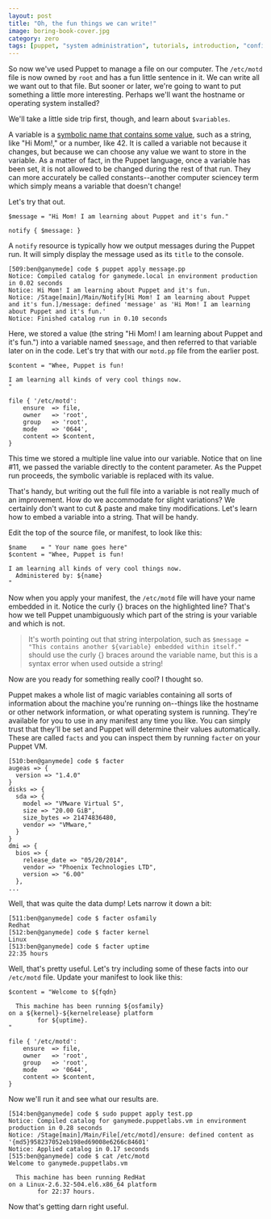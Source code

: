 ```yaml
---
layout: post
title: "Oh, the fun things we can write!"
image: boring-book-cover.jpg
category: zero
tags: [puppet, "system administration", tutorials, introduction, "configuration management", configuration]
---
```

So now we've used Puppet to manage a file on our computer. The `/etc/motd` file is
now owned by `root` and has a fun little sentence in it. We can write all we want
out to that file. But sooner or later, we're going to want to put something a
little more interesting. Perhaps we'll want the hostname or operating system
installed?

We'll take a little side trip first, though, and learn about `$variables`.

A variable is a [symbolic name that contains some value](https://en.wikipedia.org/wiki/Variable_(computer_science)),
such as a string, like "Hi Mom!," or a number, like 42. It is called a variable
not because it changes, but because we can choose any value we want to store in
the variable. As a matter of fact, in the Puppet language, once a variable has
been set, it is not allowed to be changed during the rest of that run. They can
more accurately be called constants--another computer sciencey term which simply
means a variable that doesn't change!

Let's try that out.

``` puppet
$message = "Hi Mom! I am learning about Puppet and it's fun."

notify { $message: }
```

A `notify` resource is typically how we output messages during the Puppet run. It
will simply display the message used as its `title` to the console.

```
[509:ben@ganymede] code $ puppet apply message.pp
Notice: Compiled catalog for ganymede.local in environment production in 0.02 seconds
Notice: Hi Mom! I am learning about Puppet and it's fun.
Notice: /Stage[main]/Main/Notify[Hi Mom! I am learning about Puppet and it's fun.]/message: defined 'message' as 'Hi Mom! I am learning about Puppet and it's fun.'
Notice: Finished catalog run in 0.10 seconds
```

Here, we stored a value (the string "Hi Mom! I am learning about Puppet and it's
fun.") into a variable named `$message`, and then referred to that variable
later on in the code. Let's try that with our `motd.pp` file from the earlier
post.

``` puppet
$content = "Whee, Puppet is fun!

I am learning all kinds of very cool things now.
"

file { '/etc/motd':
    ensure  => file,
    owner   => 'root',
    group   => 'root',
    mode    => '0644',
    content => $content,
}
```

This time we stored a multiple line value into our variable. Notice that on line
#11, we passed the variable directly to the content parameter. As the Puppet run
proceeds, the symbolic variable is replaced with its value.

That's handy, but writing out the full file into a variable is not really much
of an improvement. How do we accommodate for slight variations? We certainly
don't want to cut & paste and make tiny modifications. Let's learn how to embed
a variable into a string. That will be handy.

Edit the top of the source file, or manifest, to look like this:

``` puppet
$name    = " Your name goes here"
$content = "Whee, Puppet is fun!

I am learning all kinds of very cool things now.
  Administered by: ${name}
"
```

Now when you apply your manifest, the `/etc/motd` file will have your name
embedded in it. Notice the curly {} braces on the highlighted line? That's how
we tell Puppet unambiguously which part of the string is your variable and which
is not.

> It's worth pointing out that string interpolation, such as
> `$message = "This contains another ${variable} embedded within itself."`
> should use the curly {} braces around the variable name, but this is a
> syntax error when used outside a string!

Now are you ready for something really cool? I thought so.

Puppet makes a whole list of magic variables containing all sorts of information
about the machine you're running on--things like the hostname or other network
information, or what operating system is running. They're available for you to
use in any manifest any time you like. You can simply trust that they'll be set
and Puppet will determine their values automatically. These are called `facts` and
you can inspect them by running `facter` on your Puppet VM.

```
[510:ben@ganymede] code $ facter
augeas => {
  version => "1.4.0"
}
disks => {
  sda => {
    model => "VMware Virtual S",
    size => "20.00 GiB",
    size_bytes => 21474836480,
    vendor => "VMware,"
  }
}
dmi => {
  bios => {
    release_date => "05/20/2014",
    vendor => "Phoenix Technologies LTD",
    version => "6.00"
  },
...
```

Well, that was quite the data dump! Lets narrow it down a bit:

```
[511:ben@ganymede] code $ facter osfamily
Redhat
[512:ben@ganymede] code $ facter kernel
Linux
[513:ben@ganymede] code $ facter uptime
22:35 hours
```

Well, that's pretty useful. Let's try including some of these facts into our
`/etc/motd` file. Update your manifest to look like this:

``` puppet
$content = "Welcome to ${fqdn}

  This machine has been running ${osfamily}
on a ${kernel}-${kernelrelease} platform
        for ${uptime}.
"

file { '/etc/motd':
    ensure  => file,
    owner   => 'root',
    group   => 'root',
    mode    => '0644',
    content => $content,
}
```

Now we'll run it and see what our results are.

```
[514:ben@ganymede] code $ sudo puppet apply test.pp
Notice: Compiled catalog for ganymede.puppetlabs.vm in environment production in 0.28 seconds
Notice: /Stage[main]/Main/File[/etc/motd]/ensure: defined content as '{md5}958237052eb198ed69008e6266c84601'
Notice: Applied catalog in 0.17 seconds
[515:ben@ganymede] code $ cat /etc/motd
Welcome to ganymede.puppetlabs.vm

  This machine has been running RedHat
on a Linux-2.6.32-504.el6.x86_64 platform
        for 22:37 hours.
```

Now that's getting darn right useful.
